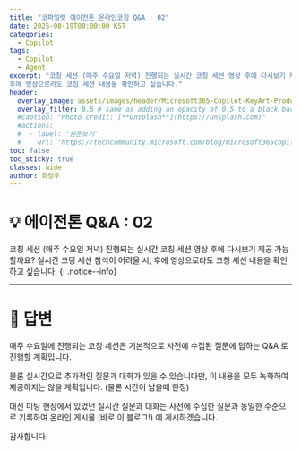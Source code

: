 ```yaml
---
title: "코파일럿 에이전톤 온라인코칭 Q&A : 02"
date: 2025-08-19T00:00:00 KST
categories:
  - Copilot
tags:
  - Copilot
  - Agent
excerpt: "코칭 세션 (매주 수요일 저녁) 진행되는 실시간 코칭 세션 영상 후에 다시보기 제공 가능할까요? 실시간 코팅 세션 참석이 어려울 시, 
후에 영상으로라도 코칭 세션 내용을 확인하고 싶습니다."
header:
  overlay_image: assets/images/header/Microsoft365-Copilot-KeyArt-Productivity-6K-01.png
  overlay_filter: 0.5 # same as adding an opacity of 0.5 to a black background
  #caption: "Photo credit: [**Unsplash**](https://unsplash.com)"
  #actions:
  #  - label: "원문보기"
  #    url: "https://techcommunity.microsoft.com/blog/microsoft365copilotblog/what%E2%80%99s-new-in-microsoft-365-copilot--july-2025/4438253"
toc: false
toc_sticky: true
classes: wide
author: 최정우
---
```


# 💡 에이전톤 Q&A : 02

코칭 세션 (매주 수요일 저녁) 진행되는 실시간 코칭 세션 영상 후에 다시보기 제공 가능할까요? 실시간 코팅 세션 참석이 어려울 시, 
후에 영상으로라도 코칭 세션 내용을 확인하고 싶습니다. 
{: .notice--info}

---

# 📝 답변

매주 수요일에 진행되는 코칭 세션은 기본적으로 사전에 수집된 질문에 답하는 Q&A 로 진행할 계획입니다.

물론 실시간으로 추가적인 질문과 대화가 있을 수 있습니다만, 이 내용을 모두 녹화하여 제공하지는 않을 계획입니다. (물론 시간이 남을때 한정)

대신 미팅 현장에서 있었던 실시간 질문과 대화는 사전에 수집한 질문과 동일한 수준으로 기록하여 온라인 게시물 (바로 이 블로그!) 에 게시하겠습니다.

감사합니다.